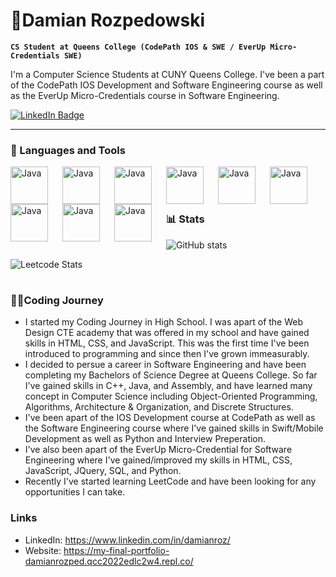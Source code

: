 # 🎸Damian Rozpedowski

**`CS Student at Queens College (CodePath IOS & SWE / EverUp Micro-Credentials SWE)`**

I'm a Computer Science Students at CUNY Queens College. I've been a part of the CodePath IOS Development and Software Engineering course as well as the EverUp Micro-Credentials course in Software Engineering. 

   <p align="left">
      <a href="https://www.linkedin.com/in/damianroz/)">
    <img src="https://img.shields.io/badge/LinkedIn-blue?style=for-the-badge&logo=linkedin&logoColor=white" alt="LinkedIn Badge"/>
  </a>
      
   </p>

---

### 🧰 Languages and Tools
<div>
<img align="left" alt="Java" width="60px" style="padding-right:20px;" src="https://cdn.jsdelivr.net/gh/devicons/devicon/icons/python/python-plain.svg" />
<img align="left" alt="Java" width="60px" style="padding-right:20px;" src="https://cdn.jsdelivr.net/gh/devicons/devicon/icons/java/java-original.svg"/>
<img align="left" alt="Java" width="60px" style="padding-right:20px;" src="https://cdn.jsdelivr.net/gh/devicons/devicon/icons/cplusplus/cplusplus-plain.svg" />
<img align="left" alt="Java" width="60px" style="padding-right:20px;" src="https://cdn.jsdelivr.net/gh/devicons/devicon/icons/html5/html5-plain.svg" />
<img align="left" alt="Java" width="60px" style="padding-right:20px;" src="https://cdn.jsdelivr.net/gh/devicons/devicon/icons/css3/css3-plain.svg" />
<img align="left" alt="Java" width="60px" style="padding-right:20px;" src="https://cdn.jsdelivr.net/gh/devicons/devicon/icons/javascript/javascript-plain.svg" />
<img align="left" alt="Java" width="60px" style="padding-right:20px;" src="https://cdn.jsdelivr.net/gh/devicons/devicon/icons/swift/swift-original.svg" />
<img align="left" alt="Java" width="60px" style="padding-right:20px;" src="https://cdn.jsdelivr.net/gh/devicons/devicon/icons/git/git-original.svg" />
<img align="left" alt="Java" width="60px" style="padding-right:20px;" src="https://cdn.jsdelivr.net/gh/devicons/devicon/icons/github/github-original.svg" />
</div>
<br>
<br>

#

### 📊 Stats

![GitHub stats](https://github-readme-stats.vercel.app/api?username=DamianRozpedowski&show_icons=true&title_color=D8534F&text_color=FFFFFF&icon_color=D8534F&bg_color=101010&border_color=404040&card_width=500  )

![Leetcode Stats](https://leetcard.jacoblin.cool/DamianRozpedowski?theme=dark )

#

### 👨‍💻Coding Journey
   - I started my Coding Journey in High School. I was apart of the Web Design CTE academy that was offered in my school and have gained skills in HTML, CSS, and JavaScript. This was the first time I've been introduced to programming and since then I've grown immeasurably.
   - I decided to persue a career in Software Engineering and have been completing my Bachelors of Science Degree at Queens College. So far I've gained skills in C++, Java, and Assembly, and have learned many concept in Computer Science including Object-Oriented Programming, Algorithms, Architecture & Organization, and Discrete Structures.
   - I've been apart of the IOS Development course at CodePath as well as the Software Engineering course where I've gained skills in Swift/Mobile Development as well as Python and Interview Preperation.
   - I've also been apart of the EverUp Micro-Credential for Software Engineering where I've gained/improved my skills in HTML, CSS, JavaScript, JQuery, SQL, and Python.
   - Recently I've started learning LeetCode and have been looking for any opportunities I can take.
   
### Links
 - LinkedIn: https://www.linkedin.com/in/damianroz/
 - Website: https://my-final-portfolio-damianrozped.qcc2022edlc2w4.repl.co/
